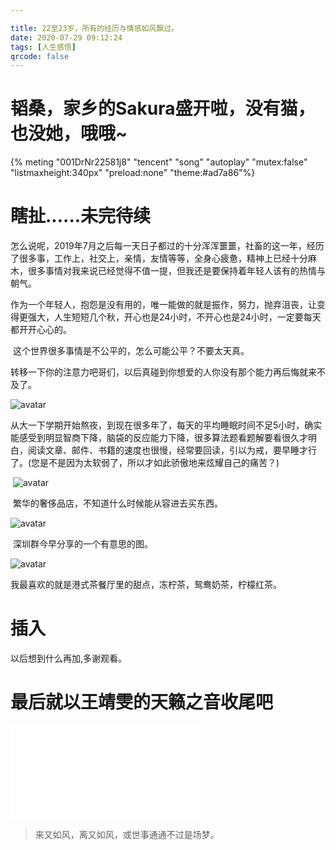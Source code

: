 ```yaml
---

title: 22至23岁，所有的经历与情感如风飘过。
date: 2020-07-29 09:12:24
tags: [人生感悟]		
qrcode: false
---
```


#  韬桑，家乡的Sakura盛开啦，没有猫，也没她，哦哦~

<!-- 简单示例 (id, server, type)  -->
{% meting "001DrNr22581j8" "tencent" "song" "autoplay" "mutex:false" "listmaxheight:340px" "preload:none" "theme:#ad7a86"%}

# 瞎扯......未完待续

​        怎么说呢，2019年7月之后每一天日子都过的十分浑浑噩噩，社畜的这一年，经历了很多事，工作上，社交上，亲情，友情等等，全身心疲惫，精神上已经十分麻木，很多事情对我来说已经觉得不值一提，但我还是要保持着年轻人该有的热情与朝气。

​      作为一个年轻人，抱怨是没有用的，唯一能做的就是振作，努力，抛弃沮丧，让变得更强大，人生短短几个秋，开心也是24小时，不开心也是24小时，一定要每天都开开心心的。

​     这个世界很多事情是不公平的，怎么可能公平？不要太天真。

​    转移一下你的注意力吧哥们，以后真碰到你想爱的人你没有那个能力再后悔就来不及了。   

  ![avatar](./birthday/5.jpg)

​      从大一下学期开始熬夜，到现在很多年了，每天的平均睡眠时间不足5小时，确实能感受到明显智商下降，脑袋的反应能力下降，很多算法题看题解要看很久才明白，阅读文章、邮件、书籍的速度也很慢，经常要回读，引以为戒，要早睡才行了。(您是不是因为太软弱了，所以才如此骄傲地来炫耀自己的痛苦？)

​     ![avatar](./birthday/2.jpg)

​														繁华的奢侈品店，不知道什么时候能从容进去买东西。

![avatar](./birthday/3.jpg)

​															深圳群今早分享的一个有意思的图。

![avatar](./birthday/1.jpg)

我最喜欢的就是港式茶餐厅里的甜点，冻柠茶，鸳鸯奶茶，柠檬红茶。



#  插入



以后想到什么再加,多谢观看。

#  最后就以王靖雯的天籁之音收尾吧

<iframe src="//player.bilibili.com/player.html?aid=20993842&bvid=BV1XW411u7ZR&cid=34421821&page=1" scrolling="no" border="0" frameborder="no" framespacing="0" allowfullscreen="true" > 
    </iframe>

> 来又如风，离又如风，或世事通通不过是场梦。 

<!--  -->